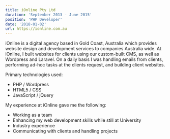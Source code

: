 ```yaml
---
title: iOnline Pty Ltd
duration: 'September 2013 - June 2015'
position: 'PHP Developer'
date: '2018-01-02'
url: https://ionline.com.au
---
```

iOnline is a digital agency based in Gold Coast, Australia which provides website design and development services to companies Australia wide. At iOnline, I built websites for clients using our custom-built CMS, as well as Wordpress and Laravel. On a daily basis I was handling emails from clients, performing ad-hoc tasks at the clients request, and building client websites.

Primary technologies used:
* PHP / Wordpress
* HTML5 / CSS
* JavaScript / jQuery

My experience at iOnline gave me the following:
* Working as a team
* Enhancing my web development skills while still at University
* Industry experience
* Communicating with clients and handling projects
